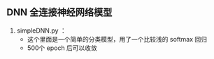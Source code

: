 ## DNN 全连接神经网络模型

1. simpleDNN.py ：
    * 这个里面是一个简单的分类模型，用了一个比较浅的 softmax 回归
    * 500个 epoch 后可以收敛
